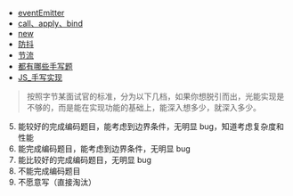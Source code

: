 - [eventEmitter](eventEmitter.md)
- [call、apply、bind](call、apply、bind.md)
- [new](new.md)
- [防抖](防抖.md)
- [节流](节流.md)
- [都有哪些手写题](https://juejin.cn/post/7033275515880341512?searchId=2023081415133211F649EE405640FDFF02)
- [JS\_手写实现](https://blog.csdn.net/weixin_52884694/article/details/127427552)

> 按照字节某面试官的标准，分为以下几档，如果你想脱引而出，光能实现是不够的，而是能在实现功能的基础上，能深入想多少，就深入多少。

5. 能较好的完成编码题目，能考虑到边界条件，无明显 bug，知道考虑复杂度和性能
6. 能完成编码题目，能考虑到边界条件，无明显 bug
7. 能比较好的完成编码题目，无明显 bug
8. 不能完成编码题目
9. 不愿意写（直接淘汰）
